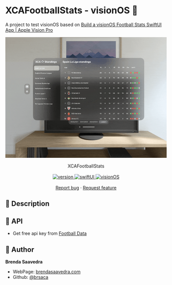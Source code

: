 # XCAFootballStats - visionOS 👋

A project to test visionOS based on [Build a visionOS Football Stats SwiftUI App | Apple Vision Pro
]([https://www.youtube.com/watch?v=r61KA8Gzw0M])
<p align="center">
<a href="#">
<img src="images/demo_football.gif" align="center">
</a> 
<br><br>
     XCAFootballStats
    <br><br>
  <a href="#">
    <img alt="version" src="https://img.shields.io/badge/Version-v1.0-red.svg" />
  </a>
  <a href="#">
    <img alt="swiftUI" src="https://img.shields.io/badge/Swift-UI-blue.svg" />
  </a>
  <a href="#">
    <img alt="visionOS" src="https://img.shields.io/badge/OS-Vision-green.svg" />
  </a>
  <br>
    <br>
    <a href="https://github.com/brsaca/XCAFootballStats/issues/new">Report bug</a>
    ·
    <a href="https://github.com/brsaca/XCAFootballStats/issues/new">Request feature</a>
</p>

## 📝 Description

## 🤖 API
- Get free api key from [Football Data](https://www.football-data.org)

## 👤 Author

**Brenda Saavedra**

- WebPage: [brendasaavedra.com](http://brendasaavedra.com)
- Github: [@brsaca](https://github.com/brsaca/)
